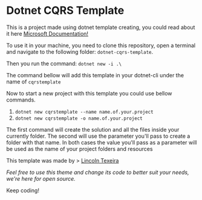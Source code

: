 # Dotnet CQRS Template

This is a project made using dotnet template creating, you could read about it 
here [Microsoft Documentation!](https://docs.microsoft.com/pt-br/dotnet/core/tutorials/cli-templates-create-project-template)

To use it in your machine, you need to clone this repository, open a terminal and navigate to the following folder:
`dotnet-cqrs-template`.

Then you run the command: 
`dotnet new -i .\ `

The command bellow will add this template in your dotnet-cli under 
the name of `cqrstemplate`

Now to start a new project with this template you could use bellow  commands.

1. `dotnet new cqrstemplate --name name.of.your.project` 
2. `dotnet new cqrstemplate -o name.of.your.project` 

The first command will create the solution and all the files 
inside your currently folder. 
The second will use the parameter you'll pass to create a folder with that name.
In both cases the value you'll pass as a parameter will be used as the 
name of your project folders and resources


This template was made by > [Lincoln Texeira](https://github.com/LincolnTx)

_Feel free to use this theme and change its code to better suit your needs, we're here for open source._

Keep coding!

